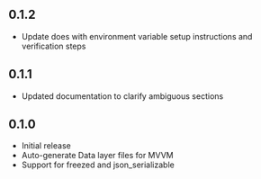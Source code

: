 ## 0.1.2

- Update does with environment variable setup instructions and verification steps

## 0.1.1

- Updated documentation to clarify ambiguous sections

## 0.1.0

- Initial release
- Auto-generate Data layer files for MVVM
- Support for freezed and json_serializable